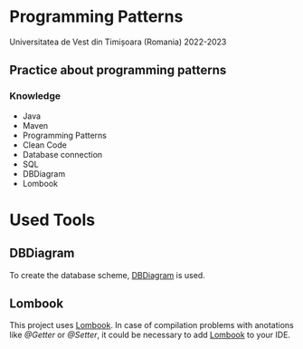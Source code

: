 # Programming Patterns

Universitatea de Vest din Timișoara (Romania)
2022-2023

## Practice about programming patterns

### Knowledge

- Java
- Maven
- Programming Patterns
- Clean Code
- Database connection
- SQL
- DBDiagram
- Lombook

# Used Tools

## DBDiagram

To create the database scheme, [DBDiagram](https://dbdiagram.io/home) is used.

## Lombook

This project uses [Lombook](https://projectlombok.org/). In case of compilation problems with anotations like *@Getter* or *@Setter*, it could be necessary to add [Lombook](https://projectlombok.org/) to your IDE.
